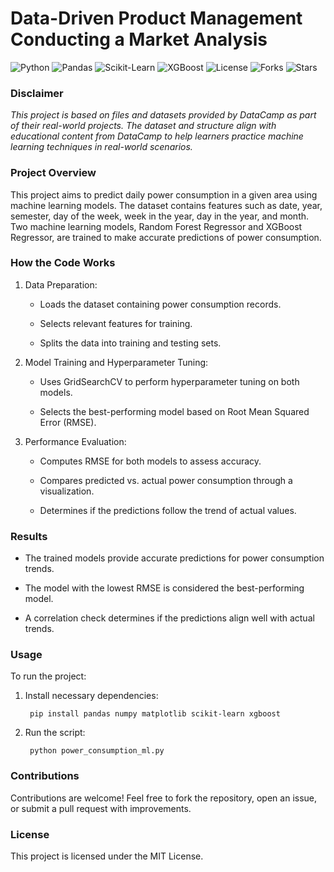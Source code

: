 # Data-Driven Product Management Conducting a Market Analysis

![Python](https://img.shields.io/badge/Python-3.8%2B-blue.svg)
![Pandas](https://img.shields.io/badge/Pandas-1.3%2B-orange.svg)
![Scikit-Learn](https://img.shields.io/badge/Scikit--Learn-1.0%2B-yellow.svg)
![XGBoost](https://img.shields.io/badge/XGBoost-1.5%2B-red.svg)
![License](https://img.shields.io/badge/License-MIT-green.svg)
![Forks](https://img.shields.io/github/forks/wrrnchng/Data-Driven-Product-Management-Conducting-a-Market-Analysis?style=social)
![Stars](https://img.shields.io/github/stars/wrrnchng/Data-Driven-Product-Management-Conducting-a-Market-Analysis?style=social)

### Disclaimer
*This project is based on files and datasets provided by DataCamp as part of their real-world projects. The dataset and structure align with educational content from DataCamp to help learners practice machine learning techniques in real-world scenarios.*

### Project Overview

This project aims to predict daily power consumption in a given area using machine learning models. The dataset contains features such as date, year, semester, day of the week, week in the year, day in the year, and month. Two machine learning models, Random Forest Regressor and XGBoost Regressor, are trained to make accurate predictions of power consumption.

### How the Code Works

1. Data Preparation:

    - Loads the dataset containing power consumption records.

    - Selects relevant features for training.

    - Splits the data into training and testing sets.

2. Model Training and Hyperparameter Tuning:

    - Uses GridSearchCV to perform hyperparameter tuning on both models.

    - Selects the best-performing model based on Root Mean Squared Error (RMSE).

3. Performance Evaluation:

    - Computes RMSE for both models to assess accuracy.

    - Compares predicted vs. actual power consumption through a visualization.

    - Determines if the predictions follow the trend of actual values.

### Results

  - The trained models provide accurate predictions for power consumption trends.

  - The model with the lowest RMSE is considered the best-performing model.

  - A correlation check determines if the predictions align well with actual trends.

### Usage

To run the project:

1. Install necessary dependencies:

        pip install pandas numpy matplotlib scikit-learn xgboost

2. Run the script:

        python power_consumption_ml.py

### Contributions

Contributions are welcome! Feel free to fork the repository, open an issue, or submit a pull request with improvements.

### License

This project is licensed under the MIT License.
